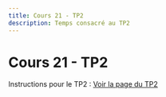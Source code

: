```yaml
---
title: Cours 21 - TP2
description: Temps consacré au TP2
---
```


# Cours 21 - TP2

Instructions pour le TP2 : [Voir la page du TP2](/tp/tp2)